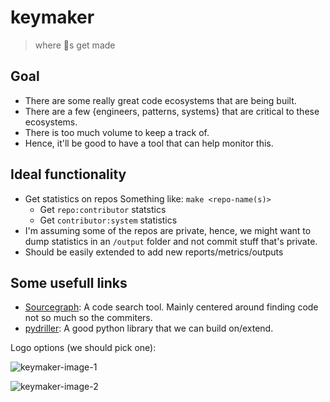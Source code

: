 # keymaker
> where 🔑s get made

## Goal 
* There are some really great code ecosystems that are being built.
* There are a few {engineers, patterns, systems} that are critical to these ecosystems.
* There is too much volume to keep a track of.
* Hence, it'll be good to have a tool that can help monitor this.

## Ideal functionality
* Get statistics on repos Something like: `make <repo-name(s)>`
  * Get `repo:contributor` statstics
  * Get `contributor:system` statistics   
* I'm assuming some of the repos are private, hence, we might want to dump statistics in an `/output` folder and not commit stuff that's private.
* Should be easily extended to add new reports/metrics/outputs


## Some usefull links
* [Sourcegraph](https://about.sourcegraph.com/): A code search tool. Mainly centered around finding code not so much so the commiters. 
* [pydriller](https://pydriller.readthedocs.io/en/latest/intro.html): A good python library that we can build on/extend.



Logo options (we should pick one): 

![keymaker-image-1](https://user-images.githubusercontent.com/1289023/152268269-f1c7cb3c-a2dc-4c78-9458-64d68d17d7f3.png)


![keymaker-image-2](https://user-images.githubusercontent.com/1289023/152269293-8824cc23-daf0-4857-ae0c-157b3a6dc532.png)
